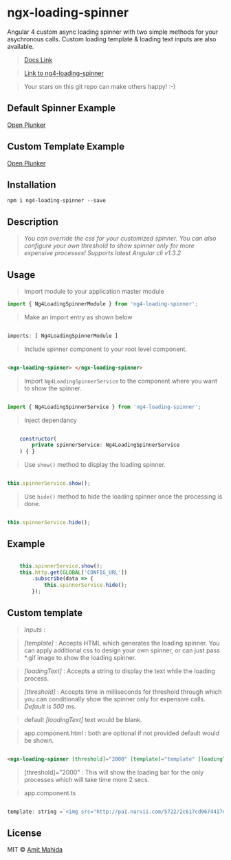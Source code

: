 # ngx-loading-spinner

Angular 4 custom async loading spinner with two simple methods for your asychronous calls.
Custom loading template & loading text inputs are also available.

> [ Docs Link ](https://amitmahida92.github.io/ng4-loading-spinner) 

> [Link to ng4-loading-spinner](https://www.npmjs.com/package/ng4-loading-spinner)



> Your stars on this git repo can make others happy! :-) 

## Default Spinner Example

[Open Plunker](https://plnkr.co/edit/I3MoLhxz1NO9PVtMTiaH?p=preview)

## Custom Template Example

[Open Plunker](https://plnkr.co/edit/gX8uvP2hb7DiE8Hs0a1R?p=preview)

## Installation

`npm i ng4-loading-spinner --save`

## Description 	
    
> *You can override the css for your customized spinner.*
> *You can also configure your own threshold to show spinner only for more expensive processes!*
> *Supports latest Angular cli v1.3.2*

## Usage 

> Import module to your application master module

```javascript
import { Ng4LoadingSpinnerModule } from 'ng4-loading-spinner';
```

> Make an import entry as shown below

```javascript

imports: [ Ng4LoadingSpinnerModule ]

```

> Include spinner component to your root level component.

```html

<ngx-loading-spinner> </ngx-loading-spinner>

```

> Import `Ng4LoadingSpinnerService` to the component where you want to show the spinner.

```javascript

import { Ng4LoadingSpinnerService } from 'ng4-loading-spinner';

```

> Inject dependancy 

```javascript

    constructor(
        private spinnerService: Ng4LoadingSpinnerService
    ) { }

```

> Use `show()` method to display the loading spinner.

```javascript

this.spinnerService.show();

```

> Use `hide()` method to hide the loading spinner once the processing is done.

```javascript

this.spinnerService.hide();

```

## Example

```javascript

    this.spinnerService.show();     
    this.http.get(GLOBAL['CONFIG_URL'])
        .subscribe(data => {
            this.spinnerService.hide();
        });

```

## Custom template

> *Inputs* :

> *[template]* : Accepts HTML which generates the loading spinner. You can apply additional css to design your own spinner, or can just pass *.gif image to show the loading spinner.

> *[loadingText]* : Accepts a string to display the text while the loading process.

> *[threshold]* : Accepts time in milliseconds for threshold through which you can conditionally show the spinner only for expensive calls. *Default is 500 ms.*

> default *[loadingText]* text would be blank.

> app.component.html : both are optional if not provided default would be shown.        

```html    

<ngx-loading-spinner [threshold]="2000" [template]="template" [loadingText]="'Please wait...'"></ngx-loading-spinner>

```    
> [threshold]="2000" : This will show the loading bar for the only processes which will take time more 2 secs.

> app.component.ts    

```javascript

template: string =`<img src="http://pa1.narvii.com/5722/2c617cd9674417d272084884b61e4bb7dd5f0b15_hq.gif" />`

```

## License

MIT © [Amit Mahida](mailto:amit.mahida9292@gmail.com)
